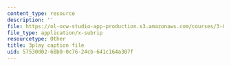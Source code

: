 ```yaml
---
content_type: resource
description: ''
file: https://ol-ocw-studio-app-production.s3.amazonaws.com/courses/3-091sc-introduction-to-solid-state-chemistry-fall-2010/57530d0268b00c7624cb641c164a307f_uCK1z-h7Jbc.srt
file_type: application/x-subrip
resourcetype: Other
title: 3play caption file
uid: 57530d02-68b0-0c76-24cb-641c164a307f
---
```

